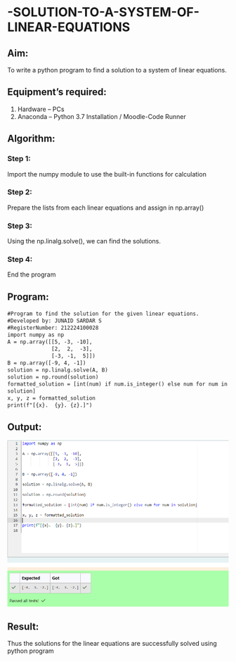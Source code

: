 # -SOLUTION-TO-A-SYSTEM-OF-LINEAR-EQUATIONS
## Aim:
To write a python program to find a solution to a system of linear equations.
## Equipment’s required:
1. 	Hardware – PCs
2. 	Anaconda – Python 3.7 Installation / Moodle-Code Runner
## Algorithm:
### Step 1: 
Import the numpy module to use the built-in functions for calculation
### Step 2: 
Prepare the lists from each linear equations and assign in np.array()
### Step 3: 
Using the np.linalg.solve(), we can find the solutions.
### Step 4: 
End the program
## Program:
```
#Program to find the solution for the given linear equations.
#Developed by: JUNAID SARDAR S
#RegisterNumber: 212224100028
import numpy as np
A = np.array([[5, -3, -10],
              [2,  2,  -3],
              [-3, -1,  5]])
B = np.array([-9, 4, -1])
solution = np.linalg.solve(A, B)
solution = np.round(solution)
formatted_solution = [int(num) if num.is_integer() else num for num in solution] 
x, y, z = formatted_solution
print(f"[{x}.  {y}. {z}.]")
```
## Output:
![alt text](<Screenshot 2025-08-14 093027.png>)
## Result: 
Thus the solutions for the linear equations are successfully solved using python program

